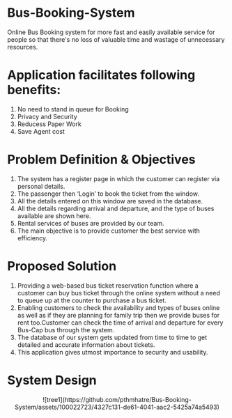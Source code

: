 # Bus-Booking-System
Online Bus Booking system for more fast and easily available service for people so that there's no loss of valuable time and wastage of unnecessary resources.

# Application facilitates following benefits:
1. No need to stand in queue for Booking
2. Privacy and Security
3. Reducess Paper Work
4. Save Agent cost

# Problem Definition & Objectives
1. The system has a register page in which the customer can register via personal details.
2. The passenger then ‘Login’ to book the ticket from the window.
3. All the details entered on this window are saved in the database.
4. All the details regarding arrival and departure, and the type of buses available are shown here.
5. Rental services of buses are provided by our team.
6. The main objective is to provide customer the best service with efficiency.

# Proposed Solution
1. Providing a web-based bus ticket reservation function where a customer can buy bus ticket through the online system without a need to queue up at the counter to
purchase a bus ticket.
2. Enabling customers to check the availability and types of buses online as well as if they are planning for family trip then we provide buses for rent too.Customer can check the time of arrival and departure for every Bus-Cap bus through the system.
3. The database of our system gets updated from time to time to get detailed and accurate information about tickets.
4. This application gives utmost importance to security and usability.

# System Design
<center>![tree1](https://github.com/pthmhatre/Bus-Booking-System/assets/100022723/4327c131-de61-4041-aac2-5425a74a5493)</center>

